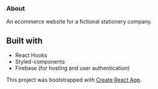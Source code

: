 ### About

An ecommerce website for a fictional stationery company.

## Built with

- React Hooks
- Styled-components
- Firebase (for hosting and user authentication)

This project was bootstrapped with [Create React App](https://github.com/facebook/create-react-app).


